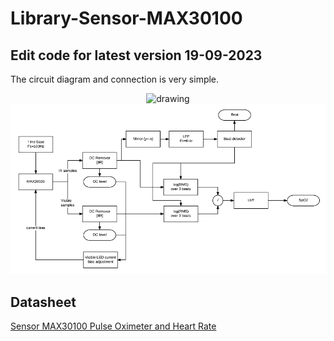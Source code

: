 # Library-Sensor-MAX30100
## Edit code for latest version 19-09-2023
The circuit diagram and connection is very simple.
<center>
   <img src="https://how2electronics.com/wp-content/uploads/2019/06/Interfacing-MAX30100-Pulse-Oximeter-Sensor-with-Arduino-1.jpg" alt="drawing" width="600"/>
   <img src="extras/block-diagram.png" alt="drawing" width="600"/>
</center>

## Datasheet
[Sensor MAX30100 Pulse Oximeter and Heart Rate](https://www.analog.com/media/en/technical-documentation/data-sheets/MAX30100.pdf)
